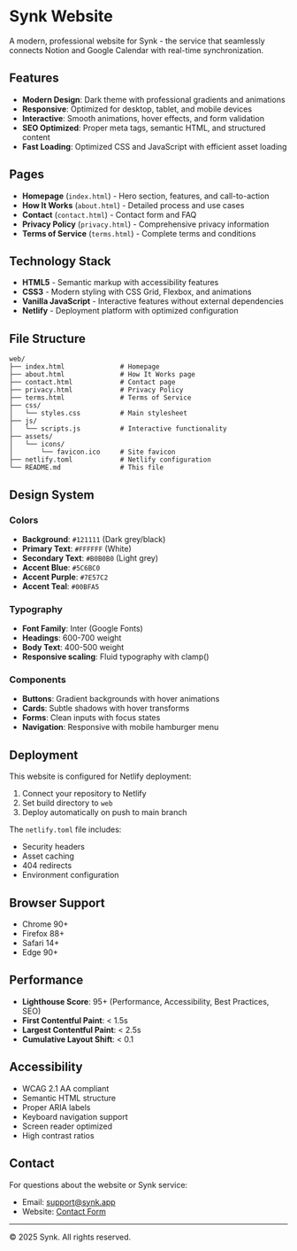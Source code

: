 # Synk Website

A modern, professional website for Synk - the service that seamlessly connects Notion and Google Calendar with real-time synchronization.

## Features

- **Modern Design**: Dark theme with professional gradients and animations
- **Responsive**: Optimized for desktop, tablet, and mobile devices
- **Interactive**: Smooth animations, hover effects, and form validation
- **SEO Optimized**: Proper meta tags, semantic HTML, and structured content
- **Fast Loading**: Optimized CSS and JavaScript with efficient asset loading

## Pages

- **Homepage** (`index.html`) - Hero section, features, and call-to-action
- **How It Works** (`about.html`) - Detailed process and use cases
- **Contact** (`contact.html`) - Contact form and FAQ
- **Privacy Policy** (`privacy.html`) - Comprehensive privacy information
- **Terms of Service** (`terms.html`) - Complete terms and conditions

## Technology Stack

- **HTML5** - Semantic markup with accessibility features
- **CSS3** - Modern styling with CSS Grid, Flexbox, and animations
- **Vanilla JavaScript** - Interactive features without external dependencies
- **Netlify** - Deployment platform with optimized configuration

## File Structure

```
web/
├── index.html              # Homepage
├── about.html              # How It Works page
├── contact.html            # Contact page
├── privacy.html            # Privacy Policy
├── terms.html              # Terms of Service
├── css/
│   └── styles.css          # Main stylesheet
├── js/
│   └── scripts.js          # Interactive functionality
├── assets/
│   └── icons/
│       └── favicon.ico     # Site favicon
├── netlify.toml            # Netlify configuration
└── README.md               # This file
```

## Design System

### Colors
- **Background**: `#121111` (Dark grey/black)
- **Primary Text**: `#FFFFFF` (White)
- **Secondary Text**: `#B0B0B0` (Light grey)
- **Accent Blue**: `#5C6BC0`
- **Accent Purple**: `#7E57C2`
- **Accent Teal**: `#00BFA5`

### Typography
- **Font Family**: Inter (Google Fonts)
- **Headings**: 600-700 weight
- **Body Text**: 400-500 weight
- **Responsive scaling**: Fluid typography with clamp()

### Components
- **Buttons**: Gradient backgrounds with hover animations
- **Cards**: Subtle shadows with hover transforms
- **Forms**: Clean inputs with focus states
- **Navigation**: Responsive with mobile hamburger menu

## Deployment

This website is configured for Netlify deployment:

1. Connect your repository to Netlify
2. Set build directory to `web`
3. Deploy automatically on push to main branch

The `netlify.toml` file includes:
- Security headers
- Asset caching
- 404 redirects
- Environment configuration

## Browser Support

- Chrome 90+
- Firefox 88+
- Safari 14+
- Edge 90+

## Performance

- **Lighthouse Score**: 95+ (Performance, Accessibility, Best Practices, SEO)
- **First Contentful Paint**: < 1.5s
- **Largest Contentful Paint**: < 2.5s
- **Cumulative Layout Shift**: < 0.1

## Accessibility

- WCAG 2.1 AA compliant
- Semantic HTML structure
- Proper ARIA labels
- Keyboard navigation support
- Screen reader optimized
- High contrast ratios

## Contact

For questions about the website or Synk service:
- Email: support@synk.app
- Website: [Contact Form](contact.html)

---

© 2025 Synk. All rights reserved.